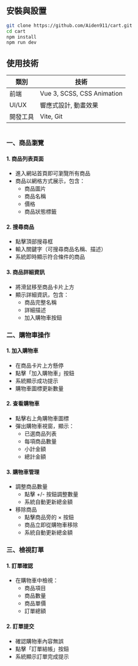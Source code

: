 ## 安裝與設置

```sh
git clone https://github.com/Aiden911/cart.git
cd cart
npm install
npm run dev
```
## 使用技術
|  類別   | 技術  |
|  ----  | ----  |
| 前端  | Vue 3, SCSS, CSS Animation |
| UI/UX | 響應式設計, 動畫效果 |
| 開發工具 | Vite, Git |

```

```
### 一、商品瀏覽

#### 1. 商品列表頁面
* 進入網站首頁即可瀏覽所有商品
* 商品以網格方式展示，包含：
   * 商品圖片
   * 商品名稱
   * 價格
   * 商品狀態標籤

#### 2. 搜尋商品
* 點擊頂部搜尋框
* 輸入關鍵字（可搜尋商品名稱、描述）
* 系統即時顯示符合條件的商品

#### 3. 商品詳細資訊
* 將滑鼠移至商品卡片上方
* 顯示詳細資訊，包含：
   * 商品完整名稱
   * 詳細描述
   * 加入購物車按鈕

### 二、購物車操作

#### 1. 加入購物車
* 在商品卡片上方懸停
* 點擊「加入購物車」按鈕
* 系統顯示成功提示
* 購物車圖標更新數量

#### 2. 查看購物車
* 點擊右上角購物車圖標
* 彈出購物車視窗，顯示：
   * 已選商品列表
   * 每項商品數量
   * 小計金額
   * 總計金額

#### 3. 購物車管理
* 調整商品數量
   * 點擊 +/- 按鈕調整數量
   * 系統自動更新總金額
* 移除商品
   * 點擊商品旁的 × 按鈕
   * 商品立即從購物車移除
   * 系統自動更新總金額

### 三、檢視訂單

#### 1. 訂單確認
* 在購物車中檢視：
   * 商品項目
   * 商品數量
   * 商品單價
   * 訂單總額

#### 2. 訂單提交
* 確認購物車內容無誤
* 點擊「訂單結帳」按鈕
* 系統顯示訂單完成提示


